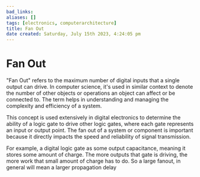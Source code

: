 ```yaml
---
bad_links: 
aliases: []
tags: [electronics, computerarchitecture]
title: Fan Out
date created: Saturday, July 15th 2023, 4:24:05 pm
---
```

# Fan Out

"Fan Out" refers to the maximum number of digital inputs that a single output can drive. In computer science, it's used in similar context to denote the number of other objects or operations an object can affect or be connected to. The term helps in understanding and managing the complexity and efficiency of a system.

This concept is used extensively in digital electronics to determine the ability of a logic gate to drive other logic gates, where each gate represents an input or output point. The fan out of a system or component is important because it directly impacts the speed and reliability of signal transmission.

For example, a digital logic gate as some output capacitance, meaning it stores some amount of charge. The more outputs that gate is driving, the more work that small amount of charge has to do. So a large fanout, in general will mean a larger propagation delay
